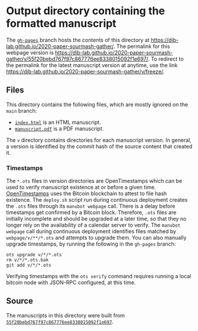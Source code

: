 # Output directory containing the formatted manuscript

The [`gh-pages`](https://github.com/dib-lab/2020-paper-sourmash-gather/tree/gh-pages) branch hosts the contents of this directory at <https://dib-lab.github.io/2020-paper-sourmash-gather/>.
The permalink for this webpage version is <https://dib-lab.github.io/2020-paper-sourmash-gather/v/55f20bebd767f97c867776ee8338015092f1e697/>.
To redirect to the permalink for the latest manuscript version at anytime, use the link <https://dib-lab.github.io/2020-paper-sourmash-gather/v/freeze/>.

## Files

This directory contains the following files, which are mostly ignored on the `main` branch:

+ [`index.html`](index.html) is an HTML manuscript.
+ [`manuscript.pdf`](manuscript.pdf) is a PDF manuscript.

The `v` directory contains directories for each manuscript version.
In general, a version is identified by the commit hash of the source content that created it.

### Timestamps

The `*.ots` files in version directories are OpenTimestamps which can be used to verify manuscript existence at or before a given time.
[OpenTimestamps](https://opentimestamps.org/) uses the Bitcoin blockchain to attest to file hash existence.
The `deploy.sh` script run during continuous deployment creates the `.ots` files through its `manubot webpage` call.
There is a delay before timestamps get confirmed by a Bitcoin block.
Therefore, `.ots` files are initially incomplete and should be upgraded at a later time, so that they no longer rely on the availability of a calendar server to verify.
The `manubot webpage` call during continuous deployment identifies files matched by `webpage/v/**/*.ots` and attempts to upgrade them.
You can also manually upgrade timestamps, by running the following in the `gh-pages` branch:

```shell
ots upgrade v/*/*.ots
rm v/*/*.ots.bak
git add v/*/*.ots
```

Verifying timestamps with the `ots verify` command requires running a local bitcoin node with JSON-RPC configured, at this time.

## Source

The manuscripts in this directory were built from
[`55f20bebd767f97c867776ee8338015092f1e697`](https://github.com/dib-lab/2020-paper-sourmash-gather/commit/55f20bebd767f97c867776ee8338015092f1e697).
